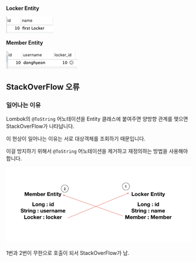 # 

**Locker Entity**

![](./img/image1.png)

**Member Entity**

![](./img/image2.png)





## StackOverFlow 오류

### 일어나는 이유 

Lombok의 `@ToString` 어노테이션을 Entity 클래스에 붙여주면 양방향 관계를 맺으면 StackOverFlow가 나타납니다.

이 현상이 일어나는 이유는 서로 대상객체를 조회하기 때문입니다.

이걸 방지하기 위해서 `@ToString` 어노테이션을 제거하고 재정의하는 방법을 사용해야 합니다.

![](./img/image3.png)

1번과 2번이 무한으로 호출이 되서 StackOverFlow가 남.

